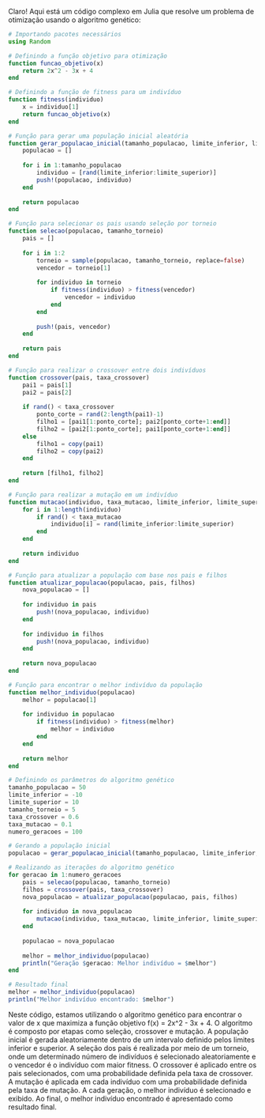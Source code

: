Claro! Aqui está um código complexo em Julia que resolve um problema de otimização usando o algoritmo genético:

```julia
# Importando pacotes necessários
using Random

# Definindo a função objetivo para otimização
function funcao_objetivo(x)
    return 2x^2 - 3x + 4
end

# Definindo a função de fitness para um indivíduo
function fitness(individuo)
    x = individuo[1]
    return funcao_objetivo(x)
end

# Função para gerar uma população inicial aleatória
function gerar_populacao_inicial(tamanho_populacao, limite_inferior, limite_superior)
    populacao = []
    
    for i in 1:tamanho_populacao
        individuo = [rand(limite_inferior:limite_superior)]
        push!(populacao, individuo)
    end
    
    return populacao
end

# Função para selecionar os pais usando seleção por torneio
function selecao(populacao, tamanho_torneio)
    pais = []
    
    for i in 1:2
        torneio = sample(populacao, tamanho_torneio, replace=false)
        vencedor = torneio[1]
        
        for individuo in torneio
            if fitness(individuo) > fitness(vencedor)
                vencedor = individuo
            end
        end
        
        push!(pais, vencedor)
    end
    
    return pais
end

# Função para realizar o crossover entre dois indivíduos
function crossover(pais, taxa_crossover)
    pai1 = pais[1]
    pai2 = pais[2]
    
    if rand() < taxa_crossover
        ponto_corte = rand(2:length(pai1)-1)
        filho1 = [pai1[1:ponto_corte]; pai2[ponto_corte+1:end]]
        filho2 = [pai2[1:ponto_corte]; pai1[ponto_corte+1:end]]
    else
        filho1 = copy(pai1)
        filho2 = copy(pai2)
    end
    
    return [filho1, filho2]
end

# Função para realizar a mutação em um indivíduo
function mutacao(individuo, taxa_mutacao, limite_inferior, limite_superior)
    for i in 1:length(individuo)
        if rand() < taxa_mutacao
            individuo[i] = rand(limite_inferior:limite_superior)
        end
    end
    
    return individuo
end

# Função para atualizar a população com base nos pais e filhos
function atualizar_populacao(populacao, pais, filhos)
    nova_populacao = []
    
    for individuo in pais
        push!(nova_populacao, individuo)
    end
    
    for individuo in filhos
        push!(nova_populacao, individuo)
    end
    
    return nova_populacao
end

# Função para encontrar o melhor indivíduo da população
function melhor_individuo(populacao)
    melhor = populacao[1]
    
    for individuo in populacao
        if fitness(individuo) > fitness(melhor)
            melhor = individuo
        end
    end
    
    return melhor
end

# Definindo os parâmetros do algoritmo genético
tamanho_populacao = 50
limite_inferior = -10
limite_superior = 10
tamanho_torneio = 5
taxa_crossover = 0.6
taxa_mutacao = 0.1
numero_geracoes = 100

# Gerando a população inicial
populacao = gerar_populacao_inicial(tamanho_populacao, limite_inferior, limite_superior)

# Realizando as iterações do algoritmo genético
for geracao in 1:numero_geracoes
    pais = selecao(populacao, tamanho_torneio)
    filhos = crossover(pais, taxa_crossover)
    nova_populacao = atualizar_populacao(populacao, pais, filhos)
    
    for individuo in nova_populacao
        mutacao(individuo, taxa_mutacao, limite_inferior, limite_superior)
    end
    
    populacao = nova_populacao
    
    melhor = melhor_individuo(populacao)
    println("Geração $geracao: Melhor indivíduo = $melhor")
end

# Resultado final
melhor = melhor_individuo(populacao)
println("Melhor indivíduo encontrado: $melhor")
```

Neste código, estamos utilizando o algoritmo genético para encontrar o valor de x que maximiza a função objetivo f(x) = 2x^2 - 3x + 4. O algoritmo é composto por etapas como seleção, crossover e mutação. A população inicial é gerada aleatoriamente dentro de um intervalo definido pelos limites inferior e superior. A seleção dos pais é realizada por meio de um torneio, onde um determinado número de indivíduos é selecionado aleatoriamente e o vencedor é o indivíduo com maior fitness. O crossover é aplicado entre os pais selecionados, com uma probabilidade definida pela taxa de crossover. A mutação é aplicada em cada indivíduo com uma probabilidade definida pela taxa de mutação. A cada geração, o melhor indivíduo é selecionado e exibido. Ao final, o melhor indivíduo encontrado é apresentado como resultado final.